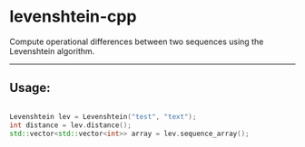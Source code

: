 # levenshtein-cpp
Compute operational differences between two sequences using the Levenshtein algorithm. 


___
## Usage:
```cpp

Levenshtein lev = Levenshtein("test", "text");
int distance = lev.distance();
std::vector<std::vector<int>> array = lev.sequence_array();
```
